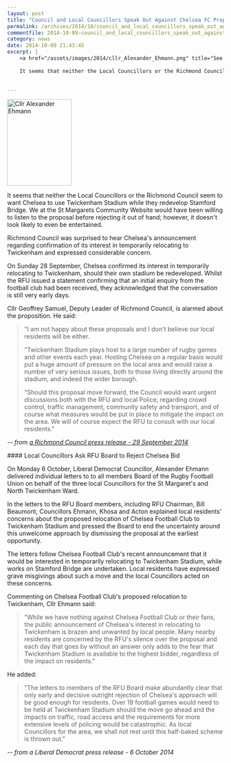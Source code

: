 ```yaml
---
layout: post
title: "Council and Local Councillors Speak Out Against Chelsea FC Proposal"
permalink: /archives/2014/10/council_and_local_councillors_speak_out_against_ch.html
commentfile: 2014-10-09-council_and_local_councillors_speak_out_against_ch
category: news
date: 2014-10-09 21:43:45
excerpt: |
    <a href="/assets/images/2014/cllr_Alexander_Ehmann.png" title="See larger version of - Cllr Alexander Ehmann"><img src="/assets/images/2014/cllr_Alexander_Ehmann_thumb.png" width="150" height="201" alt="Cllr Alexander Ehmann" class="photo right" /></a>
    
    It seems that neither the Local Councillors or the Richmond Council seem to want Chelsea to use Twickenham Stadium while they redevelop Stamford Bridge.  This the St Margarets Community Website  would have been willing to listen to the proposal before rejecting it out of hand; however, it doesn't look likely to even be entertained.
    

---
```


<a href="/assets/images/2014/cllr_Alexander_Ehmann.png" title="See larger version of - Cllr Alexander Ehmann"><img src="/assets/images/2014/cllr_Alexander_Ehmann_thumb.png" width="150" height="201" alt="Cllr Alexander Ehmann" class="photo right" /></a>

It seems that neither the Local Councillors or the Richmond Council seem to want Chelsea to use Twickenham Stadium while they redevelop Stamford Bridge. We at the St Margarets Community Website would have been willing to listen to the proposal before rejecting it out of hand; however, it doesn't look likely to even be entertained.

<div markdown="1" class="box">
Richmond Council was surprised to hear Chelsea's announcement regarding confirmation of its interest in temporarily relocating to Twickenham and expressed considerable concern.

On Sunday 28 September, Chelsea confirmed its interest in temporarily relocating to Twickenham, should their own stadium be redeveloped. Whilst the RFU issued a statement confirming that an initial enquiry from the football club had been received, they acknowledged that the conversation is still very early days.

Cllr Geoffrey Samuel, Deputy Leader of Richmond Council, is alarmed about the proposition. He said:

> "I am not happy about these proposals and I don't believe our local residents will be either.
> 
>  "Twickenham Stadium plays host to a large number of rugby games and other events each year. Hosting Chelsea on a regular basis would put a huge amount of pressure on the local area and would raise a number of very serious issues, both to those living directly around the stadium, and indeed the wider borough.
> 
>  "Should this proposal move forward, the Council would want urgent discussions both with the RFU and local Police, regarding crowd control, traffic management, community safety and transport, and of course what measures would be put in place to mitigate the impact on the area. We will of course expect the RFU to consult with our local residents."
> 
> 
 <cite>-- from [a Richmond Council press release - 29 September 2014](http://www.richmond.gov.uk/home/council/news/older_news/september_2014/council_speaks_out_about_chelsea_fc_proposal.htm</cite>)

</div>
<div markdown="1" class="box">
#### Local Councillors Ask RFU Board to Reject Chelsea Bid

On Monday 6 October, Liberal Democrat Councillor, Alexander Ehmann delivered individual letters to to all members Board of the Rugby Football Union on behalf of the three local Councillors for the St Margaret's and North Twickenham Ward.

In the letters to the RFU Board members, including RFU Chairman, Bill Beaumont, Councillors Ehmann, Khosa and Acton explained local residents' concerns about the proposed relocation of Chelsea Football Club to Twickenham Stadium and pressed the Board to end the uncertainty around this unwelcome approach by dismissing the proposal at the earliest opportunity.

The letters follow Chelsea Football Club's recent announcement that it would be interested in temporarily relocating to Twickenham Stadium, while works on Stamford Bridge are undertaken. Local residents have expressed grave misgivings about such a move and the local Councillors acted on these concerns.

Commenting on Chelsea Football Club's proposed relocation to Twickenham, Cllr Ehmann said:

> "While we have nothing against Chelsea Football Club or their fans, the public announcement of Chelsea's interest in relocating to Twickenham is brazen and unwanted by local people. Many nearby residents are concerned by the RFU's silence over the proposal and each day that goes by without an answer only adds to the fear that Twickenham Stadium is available to the highest bidder, regardless of the impact on residents."

He added:

> "The letters to members of the RFU Board make abundantly clear that only early and decisive outright rejection of Chelsea's approach will be good enough for residents. Over 19 football games would need to be held at Twickenham Stadium should the move go ahead and the impacts on traffic, road access and the requirements for more extensive levels of policing would be catastrophic. As local Councillors for the area, we shall not rest until this half-baked scheme is thrown out."

<cite>-- from a Liberal Democrat press release - 6 October 2014</cite>

</div>
